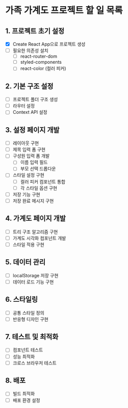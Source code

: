 # 가족 가계도 프로젝트 할 일 목록

## 1. 프로젝트 초기 설정
- [x] Create React App으로 프로젝트 생성
- [ ] 필요한 의존성 설치
  - [ ] react-router-dom
  - [ ] styled-components
  - [ ] react-color (컬러 피커)

## 2. 기본 구조 설정
- [ ] 프로젝트 폴더 구조 생성
- [ ] 라우터 설정
- [ ] Context API 설정

## 3. 설정 페이지 개발
- [ ] 레이아웃 구현
- [ ] 제목 입력 폼 구현
- [ ] 구성원 입력 폼 개발
  - [ ] 이름 입력 필드
  - [ ] 부모 선택 드롭다운
- [ ] 스타일 설정 구현
  - [ ] 컬러 피커 컴포넌트 통합
  - [ ] 각 스타일 옵션 구현
- [ ] 저장 기능 구현
- [ ] 저장 완료 메시지 구현

## 4. 가계도 페이지 개발
- [ ] 트리 구조 알고리즘 구현
- [ ] 가계도 시각화 컴포넌트 개발
- [ ] 스타일 적용 구현

## 5. 데이터 관리
- [ ] localStorage 저장 구현
- [ ] 데이터 로드 기능 구현

## 6. 스타일링
- [ ] 공통 스타일 정의
- [ ] 반응형 디자인 구현

## 7. 테스트 및 최적화
- [ ] 컴포넌트 테스트
- [ ] 성능 최적화
- [ ] 크로스 브라우저 테스트

## 8. 배포
- [ ] 빌드 최적화
- [ ] 배포 환경 설정
